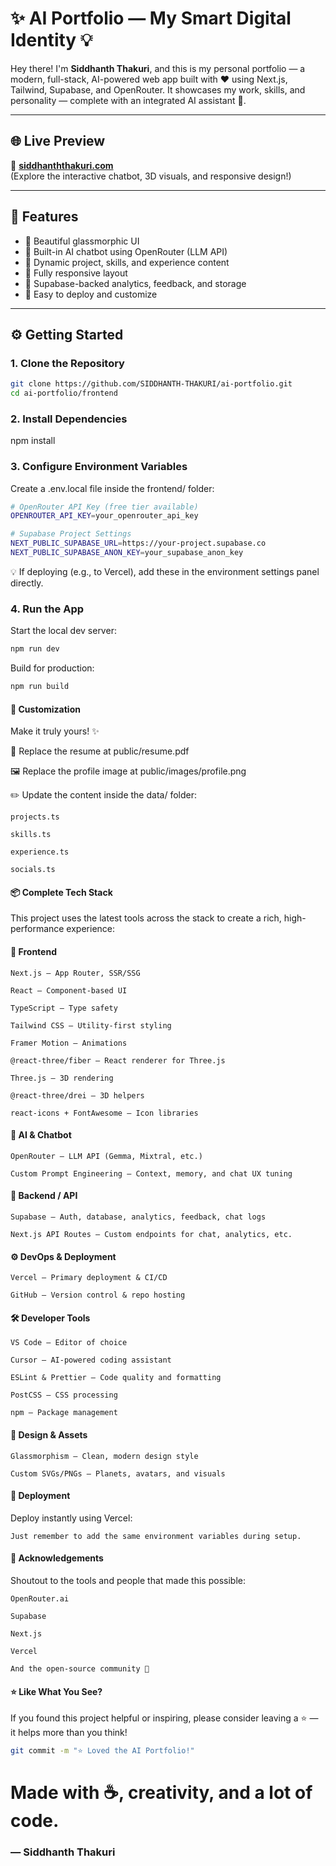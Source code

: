 # ✨ AI Portfolio — My Smart Digital Identity 💡

Hey there! I'm **Siddhanth Thakuri**, and this is my personal portfolio — a modern, full-stack, AI-powered web app built with ❤️ using Next.js, Tailwind, Supabase, and OpenRouter. It showcases my work, skills, and personality — complete with an integrated AI assistant 🤖.

---

## 🌐 Live Preview

🔗 **[siddhanththakuri.com](https://siddhanththakuri.com/)**  
(Explore the interactive chatbot, 3D visuals, and responsive design!)

---

## 🌟 Features

- 🎨 Beautiful glassmorphic UI
- 🤖 Built-in AI chatbot using OpenRouter (LLM API)
- 🧠 Dynamic project, skills, and experience content
- 📱 Fully responsive layout
- 💾 Supabase-backed analytics, feedback, and storage
- 🚀 Easy to deploy and customize

---

## ⚙️ Getting Started

### 1. Clone the Repository

```bash
git clone https://github.com/SIDDHANTH-THAKURI/ai-portfolio.git
cd ai-portfolio/frontend
```
### 2. Install Dependencies

npm install

### 3. Configure Environment Variables
Create a .env.local file inside the frontend/ folder:
```bash
# OpenRouter API Key (free tier available)
OPENROUTER_API_KEY=your_openrouter_api_key

# Supabase Project Settings
NEXT_PUBLIC_SUPABASE_URL=https://your-project.supabase.co
NEXT_PUBLIC_SUPABASE_ANON_KEY=your_supabase_anon_key
```
💡 If deploying (e.g., to Vercel), add these in the environment settings panel directly.

### 4. Run the App
Start the local dev server:

```bash
npm run dev
```

Build for production:

```bash
npm run build
```

#### 🧠 Customization
Make it truly yours! ✨

📄 Replace the resume at public/resume.pdf

🖼️ Replace the profile image at public/images/profile.png

✏️ Update the content inside the data/ folder:
```
projects.ts

skills.ts

experience.ts

socials.ts
```
#### 📦 Complete Tech Stack
This project uses the latest tools across the stack to create a rich, high-performance experience:

#### 🎨 Frontend
```
Next.js – App Router, SSR/SSG

React – Component-based UI

TypeScript – Type safety

Tailwind CSS – Utility-first styling

Framer Motion – Animations

@react-three/fiber – React renderer for Three.js

Three.js – 3D rendering

@react-three/drei – 3D helpers

react-icons + FontAwesome – Icon libraries
```
#### 🤖 AI & Chatbot
```
OpenRouter – LLM API (Gemma, Mixtral, etc.)

Custom Prompt Engineering – Context, memory, and chat UX tuning
```
#### 🧠 Backend / API
```
Supabase – Auth, database, analytics, feedback, chat logs

Next.js API Routes – Custom endpoints for chat, analytics, etc.
```
#### ⚙️ DevOps & Deployment
```
Vercel – Primary deployment & CI/CD

GitHub – Version control & repo hosting
```
#### 🛠️ Developer Tools
```
VS Code – Editor of choice

Cursor – AI-powered coding assistant

ESLint & Prettier – Code quality and formatting

PostCSS – CSS processing

npm – Package management
```
#### 🎨 Design & Assets
```
Glassmorphism – Clean, modern design style

Custom SVGs/PNGs – Planets, avatars, and visuals
```
#### 🚀 Deployment
Deploy instantly using Vercel:
```
Just remember to add the same environment variables during setup.
```

#### 🙏 Acknowledgements
Shoutout to the tools and people that made this possible:
```
OpenRouter.ai

Supabase

Next.js

Vercel

And the open-source community 💜
```
#### ⭐ Like What You See?
If you found this project helpful or inspiring, please consider leaving a ⭐ — it helps more than you think!
```bash
git commit -m "⭐ Loved the AI Portfolio!"
```

# Made with ☕, creativity, and a lot of code.
### — Siddhanth Thakuri
